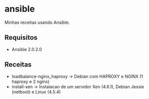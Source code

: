 ansible 
=======

Minhas receitas usando Ansible. 

## Requisitos
* Ansible 2.0.2.0

## Receitas

* loadbalance-nginx_haproxy -> Debian com HAPROXY e NGINX (1 haproxy e 2 nginx)
* install-xen -> Instalacao de um servidor Xen (4.6.1), Debian Jessie (netboot) e Linux (4.5.4)
